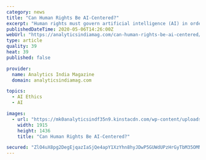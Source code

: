 ```yaml
---
category: news
title: "Can Human Rights Be AI-Centered?"
excerpt: "Human rights must govern artificial intelligence (AI) in order to address the phenomenon of the lack of transparency of algorithms and the data that this technology feeds on. The New York-based research center,"
publishedDateTime: 2020-05-06T14:26:00Z
webUrl: "https://analyticsindiamag.com/can-human-rights-be-ai-centered/"
type: article
quality: 39
heat: 39
published: false

provider:
  name: Analytics India Magazine
  domain: analyticsindiamag.com

topics:
  - AI Ethics
  - AI

images:
  - url: "https://mk0analyticsindf35n9.kinstacdn.com/wp-content/uploads/2020/05/nominated-sign-at-rally-advocating-for-human-rights_t20_pY0z4N.jpg"
    width: 1915
    height: 1436
    title: "Can Human Rights Be AI-Centered?"

secured: "ZlO4uX8pg2DegEjqazIaSjQe4apY1XzYhn8hyJDwP5GUWdUPzHrGyTbM35OMNzdwcBQd4goprB++A+R72nIEcDXwjRzwMXi5xQG+SPFWUc5yFmK9/ynfKNiHsrIYi9UehCwUp/sa6pYlS/qWoUYPHTql0LKzbWwN97aFBgcIU3etsSPYxtF2nTDQC/jiqenS8iY/Xkp8nFVMdhtVIhrjGR7amaZ1xHTQKqtNayw55jrDM4GFUAvFn2zuZB+oCSAn3vIjVABI46dCWLmH2g0iO6+GQhIRDhscFJ9LGjvLiz9qsOtJzmKJ2b8vjd5f8K61;6AK5OdB1SXSsltsvUMhHbQ=="
---
```


